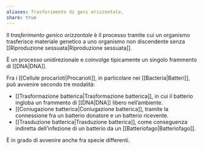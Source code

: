 ```yaml
---
aliases: Trasferimento di geni orizzontale,
share: true
---
```

Il *trasferimento genico orizzontale* è il processo tramite cui un organismo trasferisce materiale genetico a uno organismo non discendente senza [[Riproduzione sessuata|Riproduzione sessuata]].

È un processo unidirezionale e coinvolge tipicamente un singolo frammento di [[DNA|DNA]].

Fra i [[Cellule procarioti|Procarioti]], in particolare nei [[Bacteria|Batteri]], può avvenire secondo tre modalità:
- [[Trasformazione batterica|Trasformazione batterica]], in cui il batterio ingloba un frammento di [[DNA|DNA]] libero nell’ambiente.
- [[Coniugazione batterica|Coniugazione batterica]], tramite la connessione fra un batterio donatore e un batterio ricevente.
- [[Trasduzione batterica|Trasduzione batterica]], come conseguenza indiretta dell’infezione di un batterio da un [[Batteriofago|Batteriofago]].

È in grado di avvenire anche fra specie differenti.